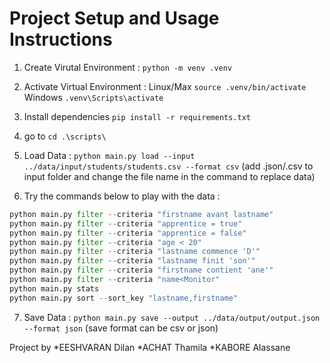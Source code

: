 # Project Setup and Usage Instructions

1) Create Virutal Environment : `python -m venv .venv`
2) Activate Virtual Environment :
Linux/Max `source .venv/bin/activate`
Windows `.venv\Scripts\activate`

3) Install dependencies `pip install -r requirements.txt`

4) go to `cd .\scripts\`

5) Load Data : `python main.py load --input ../data/input/students/students.csv --format csv`
(add .json/.csv to input folder and change the file name in the command to replace data)

5) Try the commands below to play with the data : 
```python
python main.py filter --criteria "firstname avant lastname"
python main.py filter --criteria "apprentice = true"
python main.py filter --criteria "apprentice = false"
python main.py filter --criteria "age < 20"
python main.py filter --criteria "lastname commence 'D'"
python main.py filter --criteria "lastname finit 'son'"
python main.py filter --criteria "firstname contient 'ane'"
python main.py filter --criteria "name<Monitor"
python main.py stats
python main.py sort --sort_key "lastname,firstname"
```

7) Save Data : `python main.py save --output ../data/output/output.json --format json`
(save format can be csv or json)

Project by
*EESHVARAN Dilan
*ACHAT Thamila
*KABORE Alassane